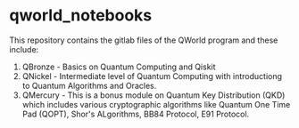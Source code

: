 # qworld_notebooks
This repository contains the gitlab files of the QWorld program and these include: 
1. QBronze - Basics on Quantum Computing and Qiskit
2. QNickel - Intermediate level of Quantum Computing with introductiong to Quantum Algorithms and Oracles.
3. QMercury - This is a bonus module on Quantum Key Distribution (QKD) which includes various cryptographic algorithms like Quantum One Time Pad (QOPT), Shor's ALgorithms, BB84 Protocol, E91 Protocol.
